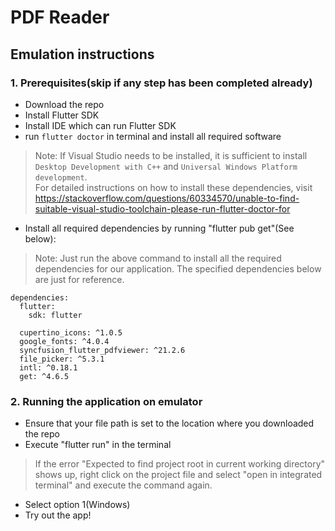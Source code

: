# PDF Reader
 
## Emulation instructions
### 1. Prerequisites(skip if any step has been completed already)
- Download the repo
- Install Flutter SDK 
- Install IDE which can run Flutter SDK
- run `flutter doctor` in terminal and install all required software
> Note: If Visual Studio needs to be installed, it is sufficient to install `Desktop Development with C++` and `Universal Windows Platform development`. <br />
> For detailed instructions on how to install these dependencies, visit https://stackoverflow.com/questions/60334570/unable-to-find-suitable-visual-studio-toolchain-please-run-flutter-doctor-for
- Install all required dependencies by running "flutter pub get"(See below):
> Note: Just run the above command to install all the required dependencies for our application. The specified dependencies below are just for reference.
```
dependencies:
  flutter:
    sdk: flutter

  cupertino_icons: ^1.0.5
  google_fonts: ^4.0.4
  syncfusion_flutter_pdfviewer: ^21.2.6
  file_picker: ^5.3.1
  intl: ^0.18.1
  get: ^4.6.5
  ```
  
### 2. Running the application on emulator
- Ensure that your file path is set to the location where you downloaded the repo
- Execute "flutter run" in the terminal 
> If the error "Expected to find project root in current working directory" shows up, right click on the project file and select "open in integrated terminal" and execute the command again.
- Select option 1(Windows)
- Try out the app!
